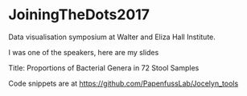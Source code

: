# JoiningTheDots2017
Data visualisation symposium at Walter and Eliza Hall Institute.

I was one of the speakers, here are my slides 

Title:
Proportions of Bacterial Genera in 72 Stool Samples

Code snippets are at https://github.com/PapenfussLab/Jocelyn_tools
